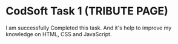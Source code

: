 # CodSoft Task 1 (TRIBUTE PAGE)

I am successfully Completed this task. And it's help to improve my knowledge 
on HTML, CSS and JavaScript. 